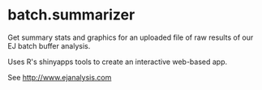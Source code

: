 # batch.summarizer
Get summary stats and graphics for an uploaded file of raw results of our EJ batch buffer analysis.  

Uses R's shinyapps tools to create an interactive web-based app.  

See http://www.ejanalysis.com 
